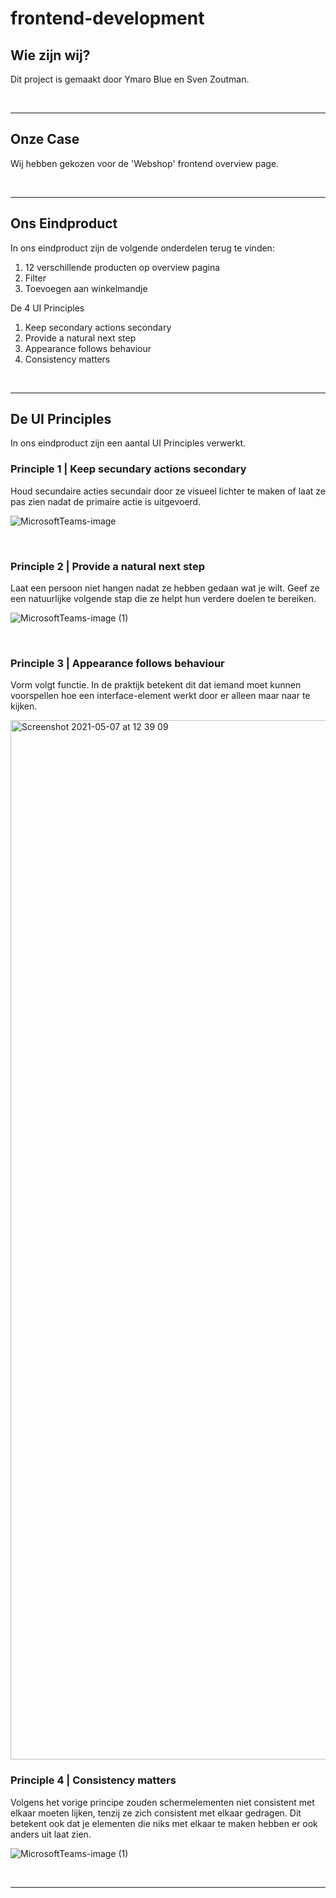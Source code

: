 # frontend-development

## Wie zijn wij?

Dit project is gemaakt door Ymaro Blue en Sven Zoutman.

</br>

---

## Onze Case

Wij hebben gekozen voor de 'Webshop' frontend overview page.

</br>

---

## Ons Eindproduct

In ons eindproduct zijn de volgende onderdelen terug te vinden:

1. 12 verschillende producten op overview pagina
2. Filter
3. Toevoegen aan winkelmandje 

De 4 UI Principles

1. Keep secondary actions secondary
2. Provide a natural next step
3. Appearance follows behaviour
4. Consistency matters

</br>

---

## De UI Principles

In ons eindproduct zijn een aantal UI Principles verwerkt.

### Principle 1 | Keep secundary actions secondary

Houd secundaire acties secundair door ze visueel lichter te maken of laat ze pas zien nadat de primaire actie is uitgevoerd.

![MicrosoftTeams-image](https://user-images.githubusercontent.com/56074363/117438883-6e60df00-af32-11eb-9387-918e60ceeea1.png)

</br>

### Principle 2 | Provide a natural next step

Laat een persoon niet hangen nadat ze hebben gedaan wat je wilt. Geef ze een natuurlijke volgende stap die ze helpt hun verdere doelen te bereiken.

![MicrosoftTeams-image (1)](https://user-images.githubusercontent.com/56074363/117438888-702aa280-af32-11eb-8cf8-1bfec89dada3.png)

</br>

### Principle 3 | Appearance follows behaviour

Vorm volgt functie. In de praktijk betekent dit dat iemand moet kunnen voorspellen hoe een interface-element werkt door er alleen maar naar te kijken.

<img width="1663" alt="Screenshot 2021-05-07 at 12 39 09" src="https://user-images.githubusercontent.com/56074363/117438901-7456c000-af32-11eb-983f-7a80ca3a5824.png">

</br>

### Principle 4 | Consistency matters

Volgens het vorige principe zouden schermelementen niet consistent met elkaar moeten lijken, tenzij ze zich consistent met elkaar gedragen. Dit betekent ook dat je elementen die niks met elkaar te maken hebben er ook anders uit laat zien.


![MicrosoftTeams-image (1)](https://user-images.githubusercontent.com/56074363/117438888-702aa280-af32-11eb-8cf8-1bfec89dada3.png)

</br>

---
